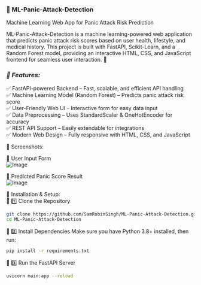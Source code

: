 ### **🧠 ML-Panic-Attack-Detection**
Machine Learning Web App for Panic Attack Risk Prediction

ML-Panic-Attack-Detection is a machine learning-powered web application that predicts panic attack risk scores based on user health, lifestyle, and medical history. This project is built with FastAPI, Scikit-Learn, and a Random Forest model, providing an interactive HTML, CSS, and JavaScript frontend for seamless user interaction. 🚀

### *📌 Features:*
✅ FastAPI-powered Backend – Fast, scalable, and efficient API handling <br />
✅ Machine Learning Model (Random Forest) – Predicts panic attack risk score <br />
✅ User-Friendly Web UI – Interactive form for easy data input <br />
✅ Data Preprocessing – Uses StandardScaler & OneHotEncoder for accuracy <br />
✅ REST API Support – Easily extendable for integrations <br />
✅ Modern Web Design – Fully responsive with HTML, CSS, and JavaScript <br />

📸 Screenshots:<br />

🔹 User Input Form <br />
![Image](https://github.com/user-attachments/assets/2979cd1b-d682-4029-85e9-d22ddb44a052)

🔹 Predicted Panic Score Result <br />
![Image](https://github.com/user-attachments/assets/9f081b21-0350-4f0c-bd15-4996f44acfd4)

🚀 Installation & Setup: <br />
🔹 1️⃣ Clone the Repository <br />
```bash
git clone https://github.com/SamRobinSingh/ML-Panic-Attack-Detection.git
cd ML-Panic-Attack-Detection
```

🔹 2️⃣ Install Dependencies
Make sure you have Python 3.8+ installed, then run:


```bash
pip install -r requirements.txt
```
🔹 3️⃣ Run the FastAPI Server


```bash
uvicorn main:app --reload
```









